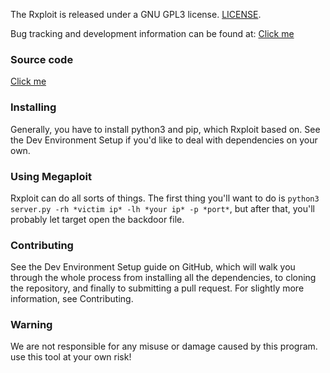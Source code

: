 The Rxploit is released under a GNU GPL3 license.
[LICENSE](https://github.com/JosephFrankFir/Megaploit/blob/main/LICENSE).

Bug tracking and development information can be found
at: [Click me](https://github.com/JosephFrankFir/Megaploit/issues)

### Source code

[Click me](https://github.com/JosephFrankFir/Megaploit/tree/master)

### Installing

Generally, you have to install python3 and pip, which Rxploit based on. See the Dev Environment Setup if you'd like to
deal with dependencies on your own.

### Using Megaploit

Rxploit can do all sorts of things. The first thing you'll want to do
is ```python3 server.py -rh *victim ip* -lh *your ip* -p *port*```, but after that, you'll probably let target open the backdoor file.

### Contributing

See the Dev Environment Setup guide on GitHub, which will walk you through the whole process from installing all the
dependencies, to cloning the repository, and finally to submitting a pull request. For slightly more information, see
Contributing.

### Warning

We are not responsible for any misuse or damage caused by this program. use this tool at your own risk!
